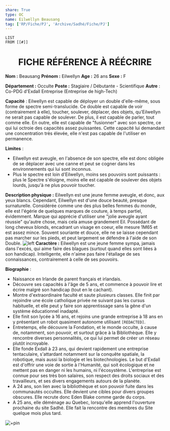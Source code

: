 ```yaml
---  
share: True  
type: OC  
name: Eilwellyn Beausang  
tag: ['RP/Fiche/PJ', 'Archive/Sadhé/Fiche/PJ']  
---  
```

```dataview
LIST
FROM [[#]]
```


<h1><center> FICHE RÉFÉRENCE À RÉÉCRIRE </h1></center>


**Nom :** Beausang
**Prénom :** Eilwellyn 
**Age :** 26 ans
**Sexe :** F

**Département :** Occulte
**Poste :** Stagiaire / Débutante - Scientifique
**Autre** : Co-PDG d'Exdall Entreprise (Entreprise de high-Tech) 

**Capacité** : Eilwellyn est capable de déployer un double d'elle-même, sous forme de spectre semi-translucide. Ce double est capable de voir (contrairement à elle), toucher, soulever, déplacer, des objets, qu'Eilwellyn ne serait pas capable de soulever. De plus, il est capable de parler, tout comme elle. En outre, elle est capable de "fusionner" avec son spectre, ce qui lui octroie des capacités assez puissantes. Cette capacité lui demandant une concentration très élevée, elle n'est pas capable de l'utiliser en permanence. 

**Limites** : 
- Eilwellyn est aveugle, en l'absence de son spectre, elle est donc obligée de se déplacer avec une canne et peut se cogner dans les environnements qui lui sont inconnus.
- Plus le spectre est loin d'Eilwellyn, moins ses pouvoirs sont puissants : plus le Spectre s'éloigne, moins elle est capable de soulever des objets lourds, jusqu'à ne plus pouvoir toucher.

**Description physique :** Eilwellyn est une jeune femme aveugle, et donc, aux yeux blancs. Cependant, Eilwellyn est d'une douce beauté, presque surnaturelle. Considérée comme une des plus belles femmes du monde, elle est l'égérie de quelques marques de couture, à temps partiel, évidemment. Marque qui apprécie d'utiliser une "jolie aveugle ayant réussie" qu'autre chose, mais cela amuse grandement Eil.
Possédant de long cheveux blonds, encadrant un visage en coeur, elle mesure 1M65 et est assez mince. Souvent souriante et douce, elle ne se laisse cependant pas marcher sur les pieds, et peut largement se défendre à l'aide de son Double.
![left](https://i.imgur.com/y5j6KvJ.png)
**Caractère :**  Eilwellyn est une jeune femme sympa, jamais dans l'excès, qui aime faire des blagues (surtout quand elles sont liées à son handicap). Intelligente, elle n'aime pas faire l'étallage de ses connaissances, contrairement à celle de ses pouvoirs.

**Biographie** :
- Naissance en Irlande de parent français et irlandais.
- Découvre ses capacités à l'âge de 5 ans, et commence à pouvoir lire et écrire malgré son handicap (tout en le cachant).
- Montre d'extraordinaire faculté et saute plusieurs classes. Elle finit par rejoindre une école catholique privée ne suivant pas les cursus habituelle, et elle peut y faire son apprentissage sans la gêne d'un système éducationnel inadapté. 
- Elle finit son lycée à 16 ans, et rejoins une grande entreprise à 18 ans en y présentant un robot quasiment autonome utilisant `[REDACTED]`. 
- Entretemps, elle découvre la Fondation, et le monde occulte, à cause de, notamment, son pouvoir, et surtout grâce à la Bibliothèque. Elle y rencontre diverses personnalités, ce qui lui permet de créer un réseau plutôt incroyable.
- Elle fonde Exdall à 23 ans, qui devient rapidement une entreprise tentaculaire, s'attardant notamment sur la conquête spatiale, la robotique, mais aussi la biologie et les biotechnologies. Le but d'Exdall est d'offrir une voie de sortie à l'Humanité, qui soit écologique et ne mettent pas en danger ni les humains, ni l'écosystème. L'entreprise est connue pour ses très bon salaires, son respect des droits sociaux et des travailleurs, et ses divers engagements autours de la planète.
- A 24 ans, son lien avec la bibliothèque et son pouvoir fuite dans les communautés occultes. Elle devient une cibles pour divers groupes obscures. Elle recrute donc Eden Blake comme garde du corps. 
- A 25 ans, elle déménage au Quebec, lorsqu'elle apprend l'ouverture prochaine du site Sadhé. Elle fait la rencontre des membres du Site quelque mois plus tard.



![+pin](https://i.imgur.com/9uNrYCL.png)